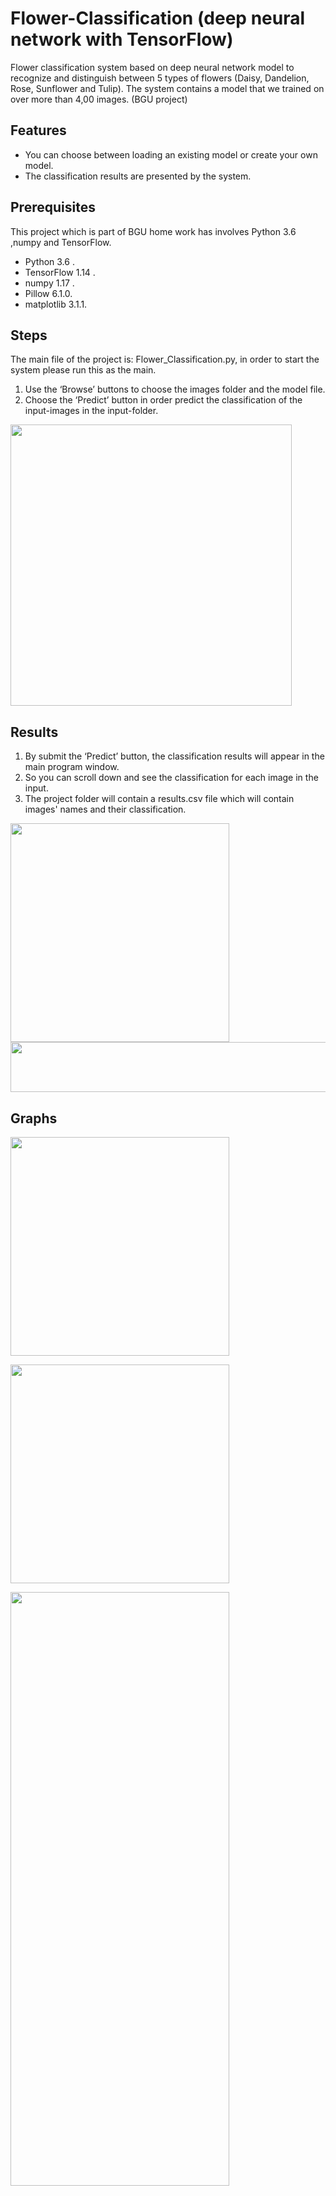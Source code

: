 # Flower-Classification (deep neural network with TensorFlow)

Flower classification system based on deep neural network model to recognize and distinguish between 5 types of flowers (Daisy, Dandelion, Rose, Sunflower and Tulip).  The system contains a model that we trained on over more than 4,00 images. (BGU project)

<H2>Features </H2>

* You can choose between loading an existing model or create your own model.
* The classification results are presented by the system.

<H2> Prerequisites </H2>

This project which is part of BGU home work has involves Python 3.6 ,numpy and TensorFlow.

*	Python 3.6 .
*	TensorFlow 1.14 .
*	numpy 1.17 .
*	Pillow 6.1.0.
*	matplotlib 3.1.1.

<H2>Steps</H2>
  
The main file of the project is: Flower_Classification.py, in order to start the system please run this as the main.
1. Use the ‘Browse’ buttons to choose the images folder and the model file.
2. Choose the ‘Predict’ button in order predict the classification of the input-images in the input-folder.

<img src="https://github.com/liorpizman/Flower-Classification/images/1.jpg" width="450" height="450">

<H2>Results</H2>
  
1. By submit the ‘Predict’ button, the classification results will appear in the main program window.
2. So you can scroll down and see the classification for each image in the input.
3. The project folder will contain a results.csv file which will contain images' names and their classification.

<img src="https://github.com/liorpizman/Flower-Classification/images/2.jpg" width="350" height="350">

<img src="https://github.com/liorpizman/Flower-Classification/images/3.jpg" width="750" height="80">

<H2>Graphs</H2>

<img src="https://github.com/liorpizman/Flower-Classification/images/4.jpg" width="350" height="350"><br>

<img src="https://github.com/liorpizman/Flower-Classification/images/5.jpg" width="350" height="350"><br>

<img src="https://github.com/liorpizman/Flower-Classification/images/6.jpg" width="350" height="950"><br>





